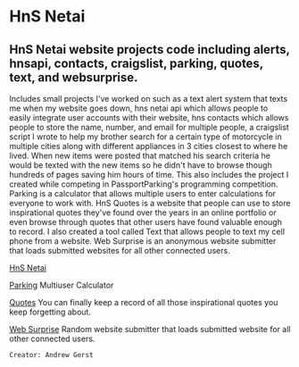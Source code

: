HnS Netai
========  

HnS Netai website projects code including alerts, hnsapi, contacts, craigslist, parking, quotes, text, and websurprise.
-------------------------------

Includes small projects I've worked on such as a text alert system that texts me when my website goes down, hns netai api which allows people to easily integrate user accounts with their website, hns contacts which allows people to store the name, number, and email for multiple people, a craigslist script I wrote to help my brother search for a certain type of motorcycle in multiple cities along with different appliances in 3 cities closest to where he lived. When new items were posted that matched his search criteria he would be texted with the new items so he didn't have to browse though hundreds of pages saving him hours of time. This also includes the project I created while competing in PassportParking's programming competition. Parking is a calculator that allows multiple users to enter calculations for everyone to work with. HnS Quotes is a website that people can use to store inspirational quotes they've found over the years in an online portfolio or even browse through quotes that other users have found valuable enough to record. I also created a tool called Text that allows people to text my cell phone from a website. Web Surprise is an anonymous website submitter that loads submitted websites for all other connected users.

[HnS Netai](http://hns.netai.net/) 

[Parking](http://hns.netai.net/parking/) 
Multiuser Calculator

[Quotes](http://hns.netai.net/quotes/)
You can finally keep a record of all those inspirational quotes you keep forgetting about.

[Web Surprise](http://hns.netai.net/websurprise/) 
Random website submitter that loads submitted website for all other connected users.

`Creator: Andrew Gerst`